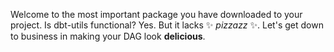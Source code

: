 Welcome to the most important package you have downloaded to your project. Is dbt-utils functional? Yes. But it lacks ✨ _pizzazz_ ✨. Let's get down to business in making your DAG look **delicious**.
